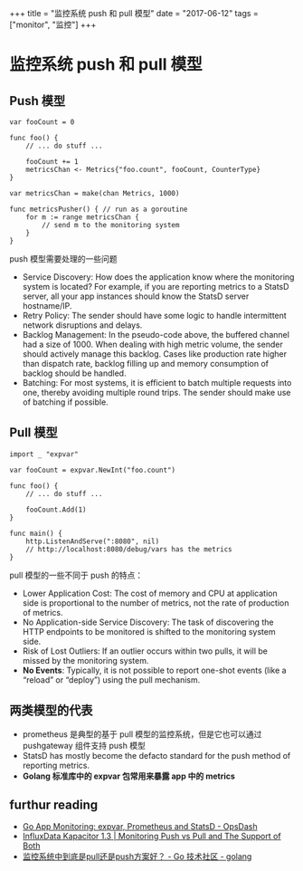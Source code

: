 +++
title = "监控系统 push 和 pull 模型"
date = "2017-06-12"
tags = ["monitor", "监控"]
+++



# 监控系统 push 和 pull 模型

## Push 模型

```
var fooCount = 0

func foo() {
    // ... do stuff ...

    fooCount += 1
    metricsChan <- Metrics{"foo.count", fooCount, CounterType}
}

var metricsChan = make(chan Metrics, 1000)

func metricsPusher() { // run as a goroutine
    for m := range metricsChan {
        // send m to the monitoring system
    }
}
```

push 模型需要处理的一些问题

* Service Discovery: How does the application know where the monitoring system is located? For example, if you are reporting metrics to a StatsD server, all your app instances should know the StatsD server hostname/IP.
* Retry Policy: The sender should have some logic to handle intermittent network disruptions and delays.
* Backlog Management: In the pseudo-code above, the buffered channel had a size of 1000. When dealing with high metric volume, the sender should actively manage this backlog. Cases like production rate higher than dispatch rate, backlog filling up and memory consumption of backlog should be handled.
* Batching: For most systems, it is efficient to batch multiple requests into one, thereby avoiding multiple round trips. The sender should make use of batching if possible.

## Pull 模型

```
import _ "expvar"

var fooCount = expvar.NewInt("foo.count")

func foo() {
    // ... do stuff ...

    fooCount.Add(1)
}

func main() {
    http.ListenAndServe(":8080", nil)
    // http://localhost:8080/debug/vars has the metrics
}

```

pull 模型的一些不同于 push 的特点：


* Lower Application Cost: The cost of memory and CPU at application side is proportional to the number of metrics, not the rate of production of metrics.
* No Application-side Service Discovery: The task of discovering the HTTP endpoints to be monitored is shifted to the monitoring system side.
* Risk of Lost Outliers: If an outlier occurs within two pulls, it will be missed by the monitoring system.
* **No Events**: Typically, it is not possible to report one-shot events (like a “reload” or “deploy”) using the pull mechanism.

## 两类模型的代表

* prometheus 是典型的基于 pull 模型的监控系统，但是它也可以通过 pushgateway 组件支持 push 模型
* StatsD has mostly become the defacto standard for the push method of reporting metrics.
* **Golang 标准库中的 expvar 包常用来暴露 app 中的 metrics**

## furthur reading

* [Go App Monitoring: expvar, Prometheus and StatsD - OpsDash](https://www.opsdash.com/blog/golang-app-monitoring-statsd-expvar-prometheus.html)
* [InfluxData Kapacitor 1.3 | Monitoring Push vs Pull and The Support of Both](https://www.influxdata.com/monitoring-with-push-vs-pull-influxdb-adds-pull-support-with-kapacitor/)
* [监控系统中到底是pull还是push方案好？ - Go 技术社区 - golang](https://gocn.io/question/373)

